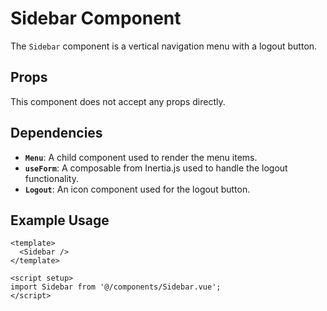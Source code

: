 # Sidebar Component

The `Sidebar` component is a vertical navigation menu with a logout button.

## Props

This component does not accept any props directly.

## Dependencies

- **`Menu`**: A child component used to render the menu items.
- **`useForm`**: A composable from Inertia.js used to handle the logout functionality.
- **`Logout`**: An icon component used for the logout button.

## Example Usage

```vue
<template>
  <Sidebar />
</template>

<script setup>
import Sidebar from '@/components/Sidebar.vue';
</script>